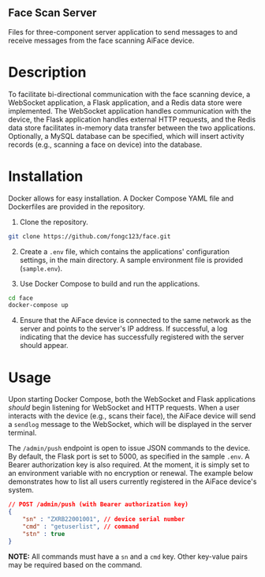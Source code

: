 ## Face Scan Server

Files for three-component server application to send messages to and receive messages from the face scanning AiFace device.

# Description
To facilitate bi-directional communication with the face scanning device, a WebSocket application, a Flask application, and a Redis data store were implemented. The WebSocket application handles communication with the device, the Flask application handles external HTTP requests, and the Redis data store facilitates in-memory data transfer between the two applications. Optionally, a MySQL database can be specified, which will insert activity records (e.g., scanning a face on device) into the database.

# Installation
Docker allows for easy installation. A Docker Compose YAML file and Dockerfiles are provided in the repository.

1. Clone the repository.

```bash
git clone https://github.com/fongc123/face.git
```

2. Create a `.env` file, which contains the applications' configuration settings, in the main directory. A sample environment file is provided (`sample.env`).

3. Use Docker Compose to build and run the applications.

```bash
cd face
docker-compose up
```

4. Ensure that the AiFace device is connected to the same network as the server and points to the server's IP address. If successful, a log indicating that the device has successfully registered with the server should appear.

# Usage
Upon starting Docker Compose, both the WebSocket and Flask applications *should* begin listening for WebSocket and HTTP requests. When a user interacts with the device (e.g., scans their face), the AiFace device will send a `sendlog` message to the WebSocket, which will be displayed in the server terminal.

The `/admin/push` endpoint is open to issue JSON commands to the device. By default, the Flask port is set to 5000, as specified in the sample `.env`. A Bearer authorization key is also required. At the moment, it is simply set to an environment variable with no encryption or renewal. The example below demonstrates how to list all users currently registered in the AiFace device's system.

```json
// POST /admin/push (with Bearer authorization key)
{
    "sn" : "ZXRB22001001", // device serial number
    "cmd" : "getuserlist", // command 
    "stn" : true
}
```

**NOTE:** All commands must have a `sn` and a `cmd` key. Other key-value pairs may be required based on the command.